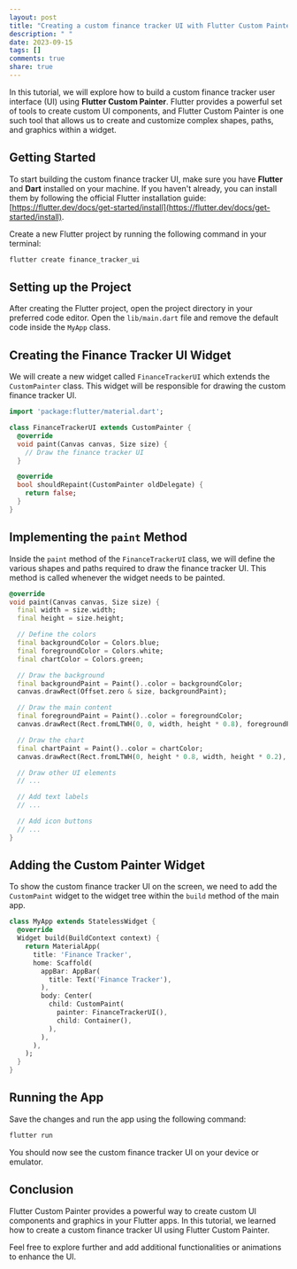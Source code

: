 ```yaml
---
layout: post
title: "Creating a custom finance tracker UI with Flutter Custom Painter"
description: " "
date: 2023-09-15
tags: []
comments: true
share: true
---
```


In this tutorial, we will explore how to build a custom finance tracker user interface (UI) using **Flutter Custom Painter**. Flutter provides a powerful set of tools to create custom UI components, and Flutter Custom Painter is one such tool that allows us to create and customize complex shapes, paths, and graphics within a widget.

## Getting Started

To start building the custom finance tracker UI, make sure you have **Flutter** and **Dart** installed on your machine. If you haven't already, you can install them by following the official Flutter installation guide: [https://flutter.dev/docs/get-started/install](https://flutter.dev/docs/get-started/install).

Create a new Flutter project by running the following command in your terminal:

```bash
flutter create finance_tracker_ui
```

## Setting up the Project

After creating the Flutter project, open the project directory in your preferred code editor. Open the `lib/main.dart` file and remove the default code inside the `MyApp` class.

## Creating the Finance Tracker UI Widget

We will create a new widget called `FinanceTrackerUI` which extends the `CustomPainter` class. This widget will be responsible for drawing the custom finance tracker UI.

```dart
import 'package:flutter/material.dart';

class FinanceTrackerUI extends CustomPainter {
  @override
  void paint(Canvas canvas, Size size) {
    // Draw the finance tracker UI
  }

  @override
  bool shouldRepaint(CustomPainter oldDelegate) {
    return false;
  }
}
```

## Implementing the `paint` Method

Inside the `paint` method of the `FinanceTrackerUI` class, we will define the various shapes and paths required to draw the finance tracker UI. This method is called whenever the widget needs to be painted.

```dart
@override
void paint(Canvas canvas, Size size) {
  final width = size.width;
  final height = size.height;

  // Define the colors
  final backgroundColor = Colors.blue;
  final foregroundColor = Colors.white;
  final chartColor = Colors.green;

  // Draw the background
  final backgroundPaint = Paint()..color = backgroundColor;
  canvas.drawRect(Offset.zero & size, backgroundPaint);

  // Draw the main content
  final foregroundPaint = Paint()..color = foregroundColor;
  canvas.drawRect(Rect.fromLTWH(0, 0, width, height * 0.8), foregroundPaint);

  // Draw the chart
  final chartPaint = Paint()..color = chartColor;
  canvas.drawRect(Rect.fromLTWH(0, height * 0.8, width, height * 0.2), chartPaint);

  // Draw other UI elements
  // ...

  // Add text labels
  // ...

  // Add icon buttons
  // ...
}
```

## Adding the Custom Painter Widget

To show the custom finance tracker UI on the screen, we need to add the `CustomPaint` widget to the widget tree within the `build` method of the main app.

```dart
class MyApp extends StatelessWidget {
  @override
  Widget build(BuildContext context) {
    return MaterialApp(
      title: 'Finance Tracker',
      home: Scaffold(
        appBar: AppBar(
          title: Text('Finance Tracker'),
        ),
        body: Center(
          child: CustomPaint(
            painter: FinanceTrackerUI(),
            child: Container(),
          ),
        ),
      ),
    );
  }
}
```

## Running the App

Save the changes and run the app using the following command:

```bash
flutter run
```

You should now see the custom finance tracker UI on your device or emulator.

## Conclusion

Flutter Custom Painter provides a powerful way to create custom UI components and graphics in your Flutter apps. In this tutorial, we learned how to create a custom finance tracker UI using Flutter Custom Painter.

Feel free to explore further and add additional functionalities or animations to enhance the UI.